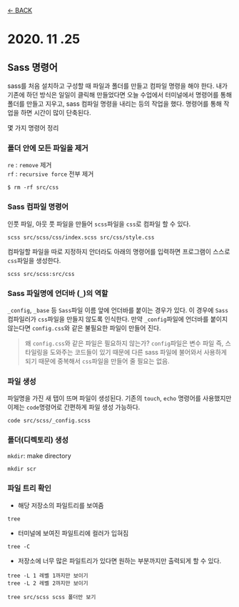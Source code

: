 [← BACK](../README.md)

# 2020. 11 .25

## Sass 명령어

sass를 처음 설치하고 구성할 때 파일과 폴더를 만들고 컴파일 명령을 해야 한다. 내가 기존에 하던 방식은 일일이 클릭해 만들었다면 오늘 수업에서 터미널에서 명령어를 통해 폴더를 만들고 지우고, sass 컴파일 명령을 내리는 등의 작업을 했다. 명령어를 통해 작업을 하면 시간이 많이 단축된다.

몇 가지 명령어 정리

### 폴더 안에 모든 파일을 제거

`re` : `remove` 제거  
`rf` : `recursive force` 전부 제거

```
$ rm -rf src/css
```

### Sass 컴파일 명령어

인풋 파일, 아웃 풋 파일을 만들어 `scss`파일을 `css`로 컴파일 할 수 있다.

```
scss src/scss/css/index.scss src/css/style.css
```

컴파일할 파일을 따로 지정하지 안더라도 아래의 명령어를 입력하면 프로그램이 스스로 `css`파일을 생성한다.

```
scss src/scss:src/css
```

### Sass 파일명에 언더바 (`_`)의 역할

`_config`, `_base` 등 `Sass`파일 이름 앞에 언더바를 붙이는 경우가 있다. 이 경우에 `Sass` 컴파일러가 `css`파일을 만들지 않도록 인식한다. 만약 `_config`파일에 언더바를 붙이지 않는다면 `config.css`와 같은 불필요한 파일이 만들어 진다.

> 왜 `config.css`와 같은 파일은 필요하지 않는가? `config`파일은 변수 파일 즉, 스타일링을 도와주는 코드들이 있기 때문에 다른 sass 파일에 불어와서 사용하게 되기 때문에 중복해서 `css`파일을 만들어 줄 필요는 없음.

### 파일 생성

파일명을 가진 새 탭이 뜨며 파일이 생성된다. 기존의 `touch`, `echo` 명령어를 사용했지만 이제는 `code`명령어로 간편하게 파일 생성 가능하다.

```
code src/scss/_config.scss
```

### 폴더(디렉토리) 생성

`mkdir`: make directory

```
mkdir scr
```

### 파일 트리 확인

- 해당 저장소의 파일트리를 보여줌

```
tree
```

- 터미널에 보여진 파일트리에 컬러가 입혀짐

```
tree -C
```

- 저장소에 너무 많은 파일트리가 있다면 원하는 부분까지만 출력되게 할 수 있다.

```
tree -L 1 레벨 1까지만 보이기
tree -L 2 레벨 2까지만 보이기

tree src/scss scss 폴더만 보기
```
